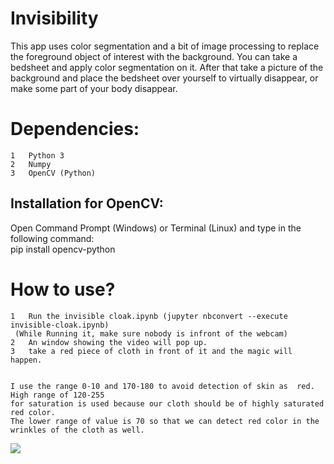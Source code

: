 # Invisibility
This app uses color segmentation and a bit of image processing to replace the foreground object of interest with the background.
You can take a bedsheet and apply color segmentation on it. After that take a picture of the background and place the bedsheet over yourself to virtually disappear, or make some part of your body disappear.

# Dependencies:
	1	Python 3
	2	Numpy
	3	OpenCV (Python)

## Installation for OpenCV:
Open Command Prompt (Windows) or Terminal (Linux) and type in the following command:<br />pip install opencv-python<br />

# How to use?
	1	Run the invisible cloak.ipynb (jupyter nbconvert --execute invisible-cloak.ipynb)
	 (While Running it, make sure nobody is infront of the webcam)
	2	An window showing the video will pop up.
	3	take a red piece of cloth in front of it and the magic will happen.


	I use the range 0-10 and 170-180 to avoid detection of skin as 	red. High range of 120-255
	for saturation is used because our cloth should be of highly saturated red color.
	The lower range of value is 70 so that we can detect red color in the wrinkles of the cloth as well.


![](https://github.com/YKalashnikov/Invisibility/blob/master/image.gif)
